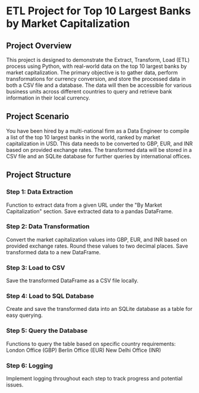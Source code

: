 # ETL Project for Top 10 Largest Banks by Market Capitalization
## Project Overview
This project is designed to demonstrate the Extract, Transform, Load (ETL) process using Python, with real-world data on the top 10 largest banks by market capitalization.
The primary objective is to gather data, perform transformations for currency conversion, and store the processed data in both a CSV file and a database.
The data will then be accessible for various business units across different countries to query and retrieve bank information in their local currency.

## Project Scenario
You have been hired by a multi-national firm as a Data Engineer to compile a list of the top 10 largest banks in the world, ranked by market capitalization in USD. 
This data needs to be converted to GBP, EUR, and INR based on provided exchange rates.
The transformed data will be stored in a CSV file and an SQLite database for further queries by international offices.

## Project Structure
### Step 1: Data Extraction

Function to extract data from a given URL under the "By Market Capitalization" section.
Save extracted data to a pandas DataFrame.

### Step 2: Data Transformation

Convert the market capitalization values into GBP, EUR, and INR based on provided exchange rates.
Round these values to two decimal places.
Save transformed data to a new DataFrame.

### Step 3: Load to CSV

Save the transformed DataFrame as a CSV file locally.

### Step 4: Load to SQL Database

Create and save the transformed data into an SQLite database as a table for easy querying.

### Step 5: Query the Database

Functions to query the table based on specific country requirements:
London Office (GBP)
Berlin Office (EUR)
New Delhi Office (INR)

### Step 6: Logging

Implement logging throughout each step to track progress and potential issues.
